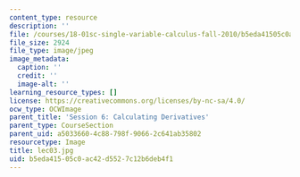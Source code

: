 ```yaml
---
content_type: resource
description: ''
file: /courses/18-01sc-single-variable-calculus-fall-2010/b5eda41505c0ac42d5527c12b6deb4f1_lec03.jpg
file_size: 2924
file_type: image/jpeg
image_metadata:
  caption: ''
  credit: ''
  image-alt: ''
learning_resource_types: []
license: https://creativecommons.org/licenses/by-nc-sa/4.0/
ocw_type: OCWImage
parent_title: 'Session 6: Calculating Derivatives'
parent_type: CourseSection
parent_uid: a5033660-4c88-798f-9066-2c641ab35802
resourcetype: Image
title: lec03.jpg
uid: b5eda415-05c0-ac42-d552-7c12b6deb4f1
---
```

